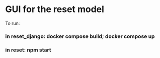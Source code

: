 # GUI for the reset model

To run:

### in reset_django: docker compose build; docker compose up

### in reset: npm start
